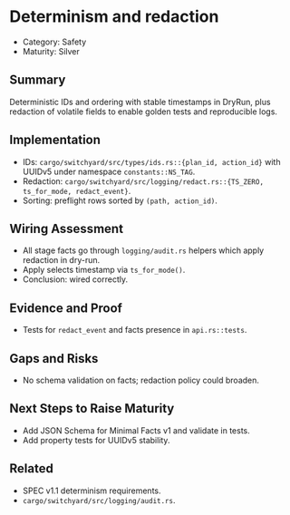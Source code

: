 # Determinism and redaction

- Category: Safety
- Maturity: Silver

## Summary

Deterministic IDs and ordering with stable timestamps in DryRun, plus redaction of volatile fields to enable golden tests and reproducible logs.

## Implementation

- IDs: `cargo/switchyard/src/types/ids.rs::{plan_id, action_id}` with UUIDv5 under namespace `constants::NS_TAG`.
- Redaction: `cargo/switchyard/src/logging/redact.rs::{TS_ZERO, ts_for_mode, redact_event}`.
- Sorting: preflight rows sorted by `(path, action_id)`.

## Wiring Assessment

- All stage facts go through `logging/audit.rs` helpers which apply redaction in dry-run.
- Apply selects timestamp via `ts_for_mode()`.
- Conclusion: wired correctly.

## Evidence and Proof

- Tests for `redact_event` and facts presence in `api.rs::tests`.

## Gaps and Risks

- No schema validation on facts; redaction policy could broaden.

## Next Steps to Raise Maturity

- Add JSON Schema for Minimal Facts v1 and validate in tests.
- Add property tests for UUIDv5 stability.

## Related

- SPEC v1.1 determinism requirements.
- `cargo/switchyard/src/logging/audit.rs`.
